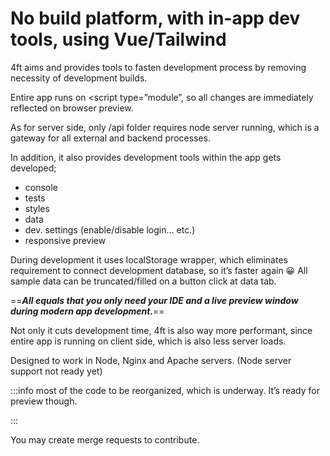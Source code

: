 # No build platform, with in-app dev tools, using Vue/Tailwind

4ft aims and provides tools to fasten development process by removing necessity of development builds.


Entire app runs on <script type=”module”, so all changes are immediately reflected on browser preview.


As for server side, only /api folder requires node server running, which is a gateway for all external and backend processes.


In addition, it also provides development tools within the app gets developed;

* console
* tests
* styles
* data
* dev. settings (enable/disable login… etc.)
* responsive preview


During development it uses localStorage wrapper, which eliminates requirement to connect development database, so it’s faster again :grinning: All sample data can be truncated/filled on a button click at data tab.


==*__All equals that you only need your IDE and a live preview window during modern app development.__*==


Not only it cuts development time, 4ft is also way more performant, since entire app is running on client side, which is also less server loads.


Designed to work in Node, Nginx and Apache servers. (Node server support not ready yet)



:::info
most of the code to be reorganized, which is underway. It’s ready for preview though.

:::

You may create merge requests to contribute.